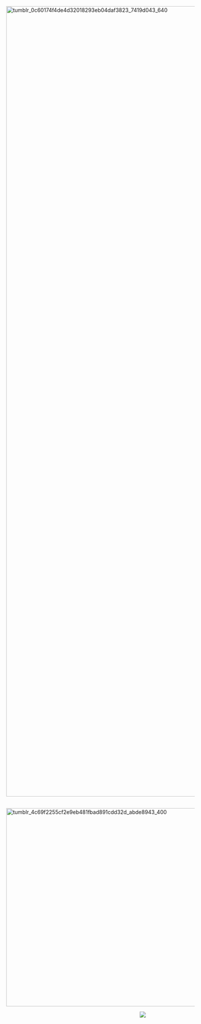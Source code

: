 <img width="6440" height="2113" alt="tumblr_0c60174f4de4d32018293eb04daf3823_7419d043_640" src="https://github.com/user-attachments/assets/a4c559bd-3318-408a-96a6-2f711f5c8df9" />



⠀⠀⠀⠀⠀⠀⠀⠀⠀⠀⠀⠀⠀⠀⠀⠀⠀⠀⠀⠀⠀⠀⠀<img width="530" height="530" alt="tumblr_4c69f2255cf2e9eb481fbad891cdd32d_abde8943_400" src="https://github.com/user-attachments/assets/6ecf62be-27e7-4ec9-bde7-4b64ee5902af" />




⠀⠀⠀⠀⠀⠀⠀⠀⠀⠀⠀⠀⠀⠀⠀⠀⠀⠀⠀⠀⠀⠀⠀⠀⠀⠀⠀⠀⠀⠀⠀⠀ ⠀⠀ ![](https://komarev.com/ghpvc/?username=your-github-username&color=fddde6)
